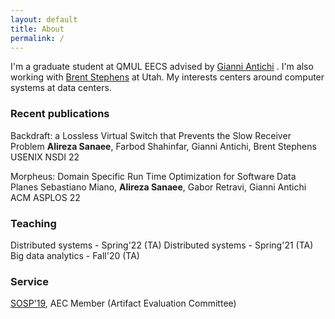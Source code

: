 ```yaml
---
layout: default
title: About
permalink: /
---
```


I'm a graduate student at QMUL EECS advised by [Gianni Antichi](https://gianniantichi.github.io/)
. I'm also working with [Brent Stephens](https://www.cs.utah.edu/~brent/)
 at Utah. My interests centers around computer systems at data centers.

### Recent publications
Backdraft: a Lossless Virtual Switch that Prevents the Slow Receiver Problem
**Alireza Sanaee**, Farbod Shahinfar, Gianni Antichi, Brent Stephens
USENIX NSDI 22


Morpheus: Domain Specific Run Time Optimization for Software Data Planes
Sebastiano Miano, **Alireza Sanaee**, Gabor Retravi, Gianni Antichi
ACM ASPLOS 22

### Teaching
Distributed systems - Spring'22 (TA)
Distributed systems - Spring'21 (TA)
Big data analytics - Fall'20 (TA)

### Service
[SOSP'19](https://sysartifacts.github.io), AEC Member (Artifact Evaluation Committee)

